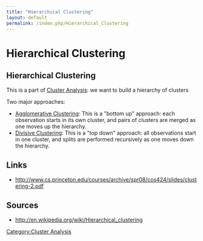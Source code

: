 ```yaml
---
title: "Hierarchical Clustering"
layout: default
permalink: /index.php/Hierarchical_Clustering
---
```


# Hierarchical Clustering

## Hierarchical Clustering
This is a part of [Cluster Analysis](Cluster_Analysis): we want to build a hierarchy of clusters 

Two major approaches:
- [Agglomerative Clustering](Agglomerative_Clustering): This is a "bottom up" approach: each observation starts in its own cluster, and pairs of clusters are merged as one moves up the hierarchy.
- [Divisive Clustering](Divisive_Clustering): This is a "top down" approach: all observations start in one cluster, and splits are performed recursively as one moves down the hierarchy.


## Links
- http://www.cs.princeton.edu/courses/archive/spr08/cos424/slides/clustering-2.pdf

## Sources
- http://en.wikipedia.org/wiki/Hierarchical_clustering


[Category:Cluster Analysis](Category_Cluster_Analysis)